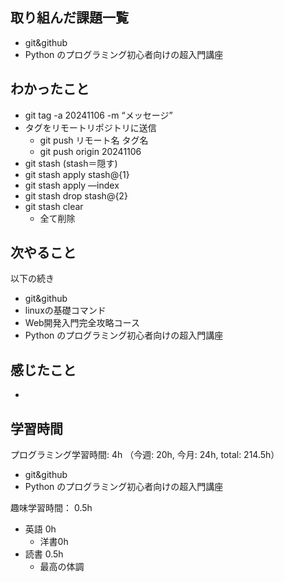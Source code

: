 
## 取り組んだ課題一覧
- git&github
- Python のプログラミング初心者向けの超入門講座

## わかったこと
- git tag -a 20241106 -m “メッセージ”
- タグをリモートリポジトリに送信
    - git push リモート名 タグ名
    - git push origin 20241106
- git stash (stash＝隠す)
- git stash apply stash@{1}
- git stash apply —index
- git stash drop stash@{2}
- git stash clear
    - 全て削除

## 次やること
以下の続き
- git&github
- linuxの基礎コマンド
- Web開発入門完全攻略コース
- Python のプログラミング初心者向けの超入門講座

## 感じたこと
- 

## 学習時間
プログラミング学習時間: 4h （今週: 20h, 今月: 24h, total: 214.5h）
- git&github
- Python のプログラミング初心者向けの超入門講座

趣味学習時間： 0.5h
- 英語 0h
  - 洋書0h
- 読書 0.5h
  - 最高の体調
